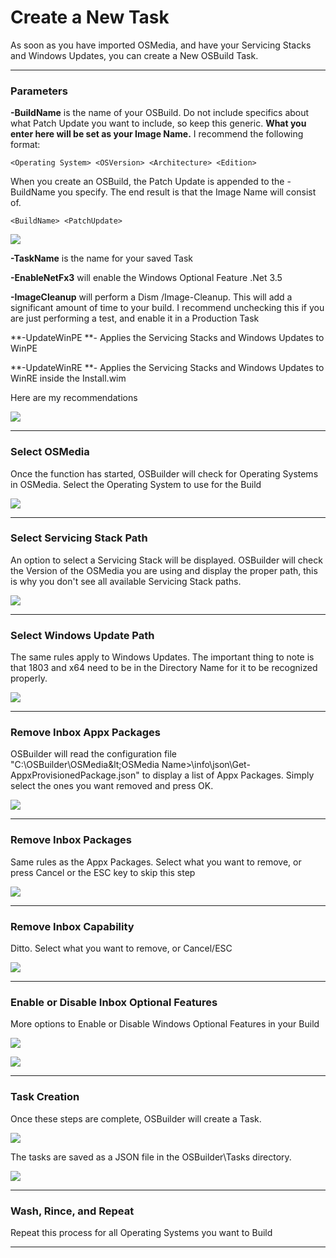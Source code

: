 # Create a New Task

As soon as you have imported OSMedia, and have your Servicing Stacks and Windows Updates, you can create a New OSBuild Task.

---

### Parameters

**-BuildName** is the name of your OSBuild.  Do not include specifics about what Patch Update you want to include, so keep this generic.  **What you enter here will be set as your Image Name.**  I recommend the following format:

```
<Operating System> <OSVersion> <Architecture> <Edition>
```

When you create an OSBuild, the Patch Update is appended to the -BuildName you specify.  The end result is that the Image Name will consist of.

```
<BuildName> <PatchUpdate>
```

![](/assets/2018-07-11_11-35-36.png)



**-TaskName** is the name for your saved Task

**-EnableNetFx3** will enable the Windows Optional Feature .Net 3.5

**-ImageCleanup** will perform a Dism /Image-Cleanup.  This will add a significant amount of time to your build.  I recommend unchecking this if you are just performing a test, and enable it in a Production Task

**-UpdateWinPE **- Applies the Servicing Stacks and Windows Updates to WinPE

**-UpdateWinRE **- Applies the Servicing Stacks and Windows Updates to WinRE inside the Install.wim

Here are my recommendations

![](/assets/2018-07-10_14-43-42.png)

---

### Select OSMedia

Once the function has started, OSBuilder will check for Operating Systems in OSMedia.  Select the Operating System to use for the Build

![](/assets/2018-07-10_15-00-48.png)

---

### Select Servicing Stack Path

An option to select a Servicing Stack will be displayed.  OSBuilder will check the Version of the OSMedia you are using and display the proper path, this is why you don't see all available Servicing Stack paths.

![](/assets/2018-07-10_15-02-07.png)

---

### Select Windows Update Path

The same rules apply to Windows Updates.  The important thing to note is that 1803 and x64 need to be in the Directory Name for it to be recognized properly.

![](/assets/2018-07-10_15-03-56.png)

---

### Remove Inbox Appx Packages

OSBuilder will read the configuration file "C:\OSBuilder\OSMedia\&lt;OSMedia Name&gt;\info\json\Get-AppxProvisionedPackage.json" to display a list of Appx Packages.  Simply select the ones you want removed and press OK.

![](/assets/2018-07-10_15-05-35.png)

---

### Remove Inbox Packages

Same rules as the Appx Packages.  Select what you want to remove, or press Cancel or the ESC key to skip this step

![](/assets/2018-07-10_15-07-35.png)

---

### Remove Inbox Capability

Ditto.  Select what you want to remove, or Cancel/ESC

![](/assets/2018-07-10_15-09-24.png)

---

### Enable or Disable Inbox Optional Features

More options to Enable or Disable Windows Optional Features in your Build

![](/assets/2018-07-10_15-10-37.png)

![](/assets/2018-07-10_15-11-36.png)

---

### Task Creation

Once these steps are complete, OSBuilder will create a Task.

![](/assets/2018-07-10_15-15-42.png)

The tasks are saved as a JSON file in the OSBuilder\Tasks directory.

![](/assets/2018-07-10_15-16-52.png)

---

### Wash, Rince, and Repeat

Repeat this process for all Operating Systems you want to Build

---



